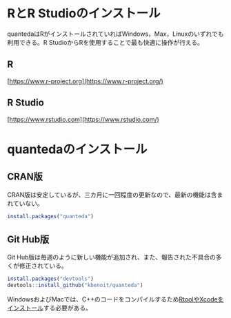 RとR Studioのインストール
=========================

quantedaはRがインストールされていればWindows，Max，Linuxのいずれでも利用できる。R StudioからRを使用することで最も快適に操作が行える。

R
-

[https://www.r-project.org](https://www.r-project.org/)

R Studio
--------

[https://www.rstudio.com](https://www.rstudio.com/)

quantedaのインストール
======================

CRAN版
------

CRAN版は安定しているが、三カ月に一回程度の更新なので、最新の機能は含まれていない。

``` r
install.packages("quanteda")
```

Git Hub版
---------

Git Hub版は毎週のように新しい機能が追加され、また、報告された不具合の多くが修正されている。

``` r
install.packages("devtools")
devtools::install_github("kbenoit/quanteda")
```

WindowsおよびMacでは、C++のコードをコンパイルするため[RtoolやXcodeをインストール](https://github.com/kbenoit/quanteda#how-to-install)する必要がある。

